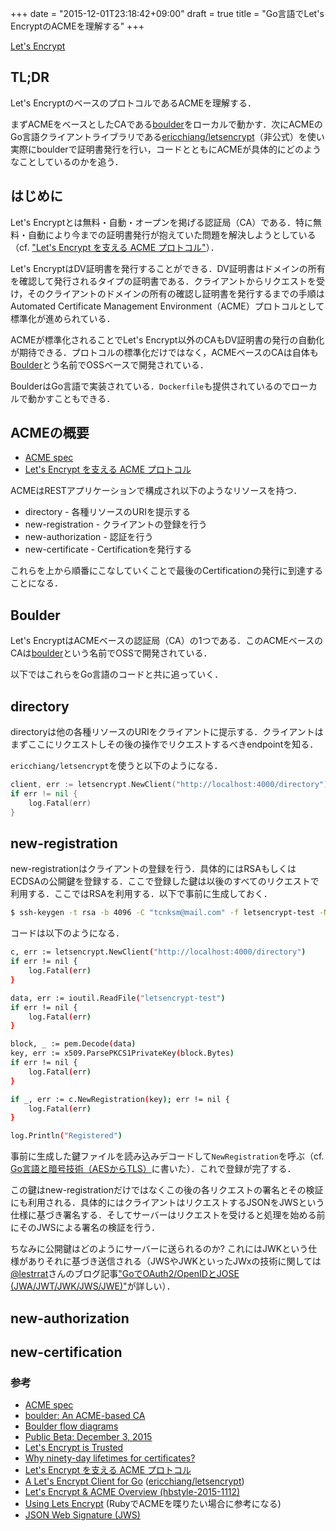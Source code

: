 +++
date = "2015-12-01T23:18:42+09:00"
draft = true
title = "Go言語でLet's EncryptのACMEを理解する"
+++

[Let's Encrypt](https://letsencrypt.org/)

## TL;DR

Let's EncryptのベースのプロトコルであるACMEを理解する．

まずACMEをベースとしたCAである[boulder](https://github.com/letsencrypt/boulder/)をローカルで動かす．次にACMEのGo言語クライアントライブラリである[ericchiang/letsencrypt](https://github.com/ericchiang/letsencrypt)（非公式）を使い実際にboulderで証明書発行を行い，コードとともにACMEが具体的にどのようなことしているのかを追う．

## はじめに

Let's Encryptとは無料・自動・オープンを掲げる認証局（CA）である．特に無料・自動により今までの証明書発行が抱えていた問題を解決しようとしている（cf. ["Let's Encrypt を支える ACME プロトコル"](http://jxck.hatenablog.com/entry/letsencrypt-acme)）．

Let's EncryptはDV証明書を発行することができる．DV証明書はドメインの所有を確認して発行されるタイプの証明書である．クライアントからリクエストを受け，そのクライアントのドメインの所有の確認し証明書を発行するまでの手順はAutomated Certificate Management Environment（ACME）プロトコルとして標準化が進められている．

ACMEが標準化されることでLet's Encrypt以外のCAもDV証明書の発行の自動化が期待できる．プロトコルの標準化だけではなく，ACMEベースのCAは自体も[Boulder](https://github.com/letsencrypt/boulder/)とう名前でOSSベースで開発されている．

BoulderはGo言語で実装されている．`Dockerfile`も提供されているのでローカルで動かすこともできる．

## ACMEの概要

- [ACME spec](https://github.com/letsencrypt/acme-spec/)
- [Let's Encrypt を支える ACME プロトコル](http://jxck.hatenablog.com/entry/letsencrypt-acme)

ACMEはRESTアプリケーションで構成され以下のようなリソースを持つ．

- directory - 各種リソースのURIを提示する
- new-registration - クライアントの登録を行う
- new-authorization - 認証を行う
- new-certificate - Certificationを発行する

これらを上から順番にこなしていくことで最後のCertificationの発行に到達することになる．

## Boulder

Let's EncryptはACMEベースの認証局（CA）の1つである．このACMEベースのCAは[boulder](https://github.com/letsencrypt/boulder/)という名前でOSSで開発されている．

以下ではこれらをGo言語のコードと共に追っていく．

## directory

directoryは他の各種リソースのURIをクライアントに提示する．クライアントはまずここにリクエストしその後の操作でリクエストするべきendpointを知る．

`ericchiang/letsencrypt`を使うと以下のようになる．

```go
client, err := letsencrypt.NewClient("http://localhost:4000/directory")
if err != nil {
    log.Fatal(err)
}   
```

## new-registration

new-registrationはクライアントの登録を行う．具体的にはRSAもしくはECDSAの公開鍵を登録する．ここで登録した鍵は以後のすべてのリクエストで利用する．ここではRSAを利用する．以下で事前に生成しておく．

```bash
$ ssh-keygen -t rsa -b 4096 -C "tcnksm@mail.com" -f letsencrypt-test -N ''
```

コードは以下のようになる．

```bash
c, err := letsencrypt.NewClient("http://localhost:4000/directory")
if err != nil {
    log.Fatal(err)
}

data, err := ioutil.ReadFile("letsencrypt-test")
if err != nil {
    log.Fatal(err)
}

block, _ := pem.Decode(data)
key, err := x509.ParsePKCS1PrivateKey(block.Bytes)
if err != nil {
    log.Fatal(err)
}

if _, err := c.NewRegistration(key); err != nil {
    log.Fatal(err)
}

log.Println("Registered")
```

事前に生成した鍵ファイルを読み込みデコードして`NewRegistration`を呼ぶ（cf. [Go言語と暗号技術（AESからTLS）](http://deeeet.com/writing/2015/11/10/go-crypto/)に書いた）．これで登録が完了する．

この鍵はnew-registrationだけではなくこの後の各リクエストの署名とその検証にも利用される．具体的にはクライアントはリクエストするJSONをJWSという仕様に基づき署名する．そしてサーバーはリクエストを受けると処理を始める前にそのJWSによる署名の検証を行う．

ちなみに公開鍵はどのようにサーバーに送られるのか? これにはJWKという仕様がありそれに基づき送信される（JWSやJWKといったJWxの技術に関しては[@lestrrat](https://twitter.com/lestrrat)さんのブログ記事["GoでOAuth2/OpenIDとJOSE (JWA/JWT/JWK/JWS/JWE)"](http://hde-advent-2015.hatenadiary.jp/entry/2015/12/02/095643)が詳しい）．


## new-authorization
## new-certification

### 参考

- [ACME spec](https://github.com/letsencrypt/acme-spec/)
- [boulder: An ACME-based CA](https://github.com/letsencrypt/boulder)
- [Boulder flow diagrams](https://github.com/letsencrypt/boulder/blob/master/DESIGN.md)
- [Public Beta: December 3, 2015](https://letsencrypt.org/2015/11/12/public-beta-timing.html)
- [Let's Encrypt is Trusted](https://letsencrypt.org/2015/10/19/lets-encrypt-is-trusted.html)
- [Why ninety-day lifetimes for certificates?](https://letsencrypt.org/2015/11/09/why-90-days.html)
- [Let's Encrypt を支える ACME プロトコル](http://jxck.hatenablog.com/entry/letsencrypt-acme)
- [A Let's Encrypt Client for Go](https://ericchiang.github.io/go/tls/lets/encrypt/letsencrypt/2015/11/13/a-letsencrypt-client-for-go.html) ([ericchiang/letsencrypt](https://github.com/ericchiang/letsencrypt))
- [Let's Encrypt & ACME Overview (hbstyle-2015-1112)](https://speakerdeck.com/rrreeeyyy/lets-encrypt-and-acme-overview-hbstyle-2015-1112)
- [Using Lets Encrypt](https://lolware.net/2015/10/27/letsencrypt_go_live.html) (RubyでACMEを喋りたい場合に参考になる)
- [JSON Web Signature (JWS)](http://openid-foundation-japan.github.io/draft-ietf-jose-json-web-signature-14.ja.html)


